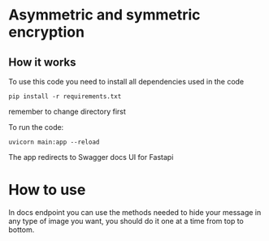 # Asymmetric and symmetric encryption

## How it works
To use this code you need to install all dependencies used in the code
```
pip install -r requirements.txt
```
remember to change directory first

To run the code:
```
uvicorn main:app --reload
```
The app redirects to Swagger docs UI for Fastapi

# How to use
In docs endpoint you can use the methods needed to hide your message in any type of image you want,
you should do it one at a time from top to bottom.

